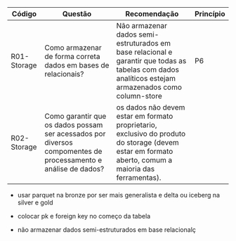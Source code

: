 Código | Questão | Recomendação | Princípio
------ | --------- | --------- | ---------
R01-Storage | Como armazenar de forma correta dados em bases de relacionais? | Não armazenar dados semi-estruturados em base relacional e garantir que todas as tabelas com dados analíticos estejam armazenados como column-store | P6
R02-Storage | Como garantir que os dados possam ser acessados por diversos compomentes de processamento e análise de dados? | os dados não devem estar em formato proprietario, exclusivo do produto do storage (devem estar em formato aberto, comum a maioria das ferramentas). 

- usar parquet na bronze por ser mais generalista e delta ou iceberg na silver e gold

- colocar pk e foreign key no começo da tabela

- não armazenar dados semi-estruturados em base relacionalç
